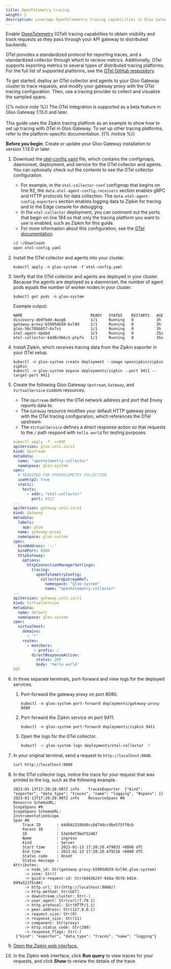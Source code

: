 ```yaml
---
title: OpenTelemetry tracing
weight: 1
description: Leverage OpenTelementry tracing capabilities in Gloo Gateway.
---
```


Enable [OpenTelemetry](https://opentelemetry.io/) (OTel) tracing capabilities to obtain visibility and track requests as they pass through your API gateway to distributed backends.

OTel provides a standardized protocol for reporting traces, and a standardized collector through which to recieve metrics. Additionally, OTel supports exporting metrics to several types of distributed tracing platforms. For the full list of supported platforms, see the [OTel GitHub respository](https://github.com/open-telemetry/opentelemetry-collector-contrib/tree/main/exporter).

To get started, deploy an OTel collector and agents to your Gloo Gateway cluster to trace requests, and modify your gateway proxy with the OTel tracing configuration. Then, use a tracing provider to collect and visualize the sampled spans.

{{% notice note %}}
The OTel integration is supported as a beta feature in Gloo Gateway 1.13.0 and later.
</br></br>
This guide uses the Zipkin tracing platform as an example to show how to set up tracing with OTel in Gloo Gateway. To set up other tracing platforms, refer to the platform-specific documentation.
{{% /notice %}}

**Before you begin**: Create or update your Gloo Gateway installation to version 1.13.0 or later.

1. Download the [otel-config.yaml](../otel-config.yaml) file, which contains the configmaps, daemonset, deployment, and service for the OTel collector and agents. You can optionally check out the contents to see the OTel collector configuration.
   * For example, in the `otel-collector-conf` configmap that begins on line 92, the `data.otel-agent-config.receivers` section enables gRPC and HTTP protocols for data collection. The `data.otel-agent-config.exporters` section enables logging data to Zipkin for tracing and to the Edge console for debugging.
   * In the `otel-collector` deployment, you can comment out the ports that begin on line 194 so that only the tracing platform you want to use is enabled, such as Zipkin for this guide.
   * For more information about this configuration, see the [OTel documentation](https://opentelemetry.io/docs/collector/configuration/).
   ```sh
   cd ~/Downloads
   open otel-config.yaml
   ```

2. Install the OTel collector and agents into your cluster.
   ```
   kubectl apply -n gloo-system -f otel-config.yaml
   ```

3. Verify that the OTel collector and agents are deployed in your cluster. Because the agents are deployed as a daemonset, the number of agent pods equals the number of worker nodes in your cluster.
   ```
   kubectl get pods -n gloo-system
   ```
   Example output:
   ```
   NAME                              READY   STATUS    RESTARTS   AGE
   discovery-db9fbdd-4wsg8           1/1     Running   0          3h
   gateway-proxy-b5995db59-bvl9d     1/1     Running   0          3h
   gloo-56c78bb857-6v7vz             1/1     Running   0          3h
   otel-agent-dpdmd                  3/3     Running   0          35s
   otel-collector-64d8c966c5-ptpfn   1/1     Running   0          35s
   ```

4. Install Zipkin, which receives tracing data from the Zipkin exporter in your OTel setup.
   ```
   kubectl -n gloo-system create deployment --image openzipkin/zipkin zipkin
   kubectl -n gloo-system expose deployments/zipkin --port 9411 --target-port 9411
   ```

5. Create the following Gloo Gateway `Upstream`, `Gateway`, and `VirtualService` custom resources. 
   * The `Upstream` defines the OTel network address and port that Envoy reports data to.
   * The `Gateway` resource modifies your default HTTP gateway proxy with the OTel tracing configuration, which references the OTel upstream.
   * The `VirtualService` defines a direct response action so that requests to the `/` path respond with `hello world` for testing purposes.
   ```yaml
   kubectl apply -f- <<EOF
   apiVersion: gloo.solo.io/v1
   kind: Upstream
   metadata:
     name: "opentelemetry-collector"
     namespace: gloo-system
   spec:
     # REQUIRED FOR OPENTELEMETRY COLLECTION
     useHttp2: true
     static:
       hosts:
         - addr: "otel-collector"
           port: 4317
   ---
   apiVersion: gateway.solo.io/v1
   kind: Gateway
   metadata:
     labels:
       app: gloo
     name: gateway-proxy
     namespace: gloo-system
   spec:
     bindAddress: '::'
     bindPort: 8080
     httpGateway:
       options:
         httpConnectionManagerSettings:
           tracing:
             openTelemetryConfig:
               collectorUpstreamRef:
                 namespace: "gloo-system"
                 name: "opentelemetry-collector"
   ---
   apiVersion: gateway.solo.io/v1
   kind: VirtualService
   metadata:
     name: default
     namespace: gloo-system
   spec:
     virtualHost:
       domains:
         - '*'
       routes:
         - matchers:
            - prefix: /
           directResponseAction:
             status: 200
             body: 'hello world'
   EOF
   ```

6. In three separate terminals, port-forward and view logs for the deployed services.
   1. Port-forward the gateway proxy on port 8080.
      ```
      kubectl -n gloo-system port-forward deployments/gateway-proxy 8080
      ```
   2. Port-forward the Zipkin service on port 9411.
      ```
      kubectl -n gloo-system port-forward deployments/zipkin 9411
      ```
   3. Open the logs for the OTel collector.
      ```sh
      kubectl -n gloo-system logs deployments/otel-collector -f
      ```

7. In your original terminal, send a request to `http://localhost:8080`.
   ```sh
   curl http://localhost:8080
   ```

8. In the OTel collector logs, notice the trace for your request that was printed to the log, such as the following example.
   ```
   2023-01-13T17:20:20.907Z	info	TracesExporter	{"kind": "exporter", "data_type": "traces", "name": "logging", "#spans": 1}
   2023-01-13T17:20:20.907Z	info	ResourceSpans #0
   Resource SchemaURL: 
   ScopeSpans #0
   ScopeSpans SchemaURL: 
   InstrumentationScope  
   Span #0
       Trace ID       : 64dbb2328b98cc8d74dcc9be575ff8cb
       Parent ID      : 
       ID             : 53e50df3bd752d67
       Name           : ingress
       Kind           : Server
       Start time     : 2023-01-13 17:20:20.479033 +0000 UTC
       End time       : 2023-01-13 17:20:20.479216 +0000 UTC
       Status code    : Unset
       Status message : 
   Attributes:
        -> node_id: Str(gateway-proxy-b5995db59-bvl9d.gloo-system)
        -> zone: Str()
        -> guid:x-request-id: Str(b843b297-848a-95f0-b824-099a521f5c84)
        -> http.url: Str(http://localhost:8080/)
        -> http.method: Str(GET)
        -> downstream_cluster: Str(-)
        -> user_agent: Str(curl/7.79.1)
        -> http.protocol: Str(HTTP/1.1)
        -> peer.address: Str(127.0.0.1)
        -> request_size: Str(0)
        -> response_size: Str(11)
        -> component: Str(proxy)
        -> http.status_code: Str(200)
        -> response_flags: Str(-)
   	{"kind": "exporter", "data_type": "traces", "name": "logging"}
    ```

9. [Open the Zipkin web interface.](http://localhost:9411/zipkin/)

10. In the Zipkin web interface, click **Run query** to view traces for your requests, and click **Show** to review the details of the trace.